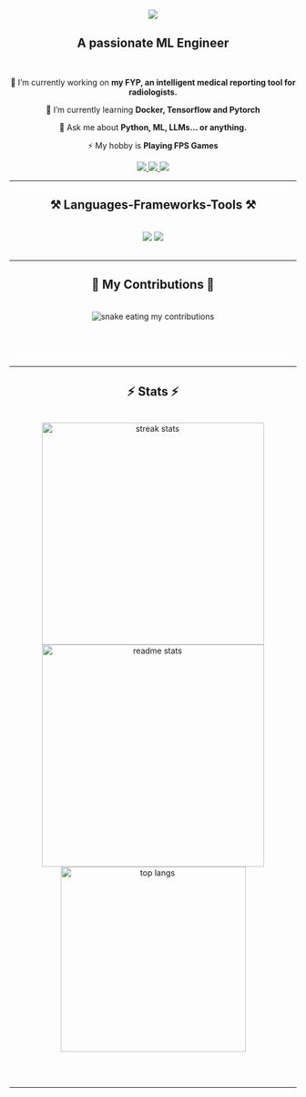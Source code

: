 <h1 align="center">
    <img src="https://readme-typing-svg.herokuapp.com/?font=poppins&size=35&center=true&vCenter=true&width=500&height=70&duration=4000&lines=Hi+There!+👋;+I'm+Qaim+Ali!;" />
</h1>

<h2 align="center">A passionate ML Engineer</h2>

<br/>

<div align="center">
 
 🔭 I’m currently working on **my FYP, an intelligent medical reporting tool for radiologists.**
 
 🌱 I’m currently learning **Docker, Tensorflow and Pytorch**

💬 Ask me about **Python, ML, LLMs... or anything.**

⚡ My hobby is **Playing FPS Games**

 </div>


  
<div align="center"> 
  <a href="mailto:researchtycoons@gmail.com">
    <img src="https://img.shields.io/badge/Gmail-333333?style=for-the-badge&logo=gmail&logoColor=red" />
  </a>
  <a href="https://www.linkedin.com/in/qaimali-ai/" target="_blank">
    <img src="https://img.shields.io/badge/LinkedIn-0077B5?style=for-the-badge&logo=linkedin&logoColor=white" target="_blank" />
  </a>
  <a href="https://linktr.ee/mqaimali" target="_blank">
     <img src="https://img.shields.io/badge/Portfolio-FF5722?style=for-the-badge&logo=todoist&logoColor=white" target="_blank" /> 
  </a>
</div>

 <hr/>
 
<h2 align="center">⚒️ Languages-Frameworks-Tools ⚒️</h2>
<br/>
<div align="center">
    <img src="https://skillicons.dev/icons?i=python,opencv,sklearn,tensorflow,pytorch,selenium,c,cpp,java" />
    <img src="https://skillicons.dev/icons?i=anaconda,vscode,pycharm,androidstudio,vscode,github,git,docker" /><br> 
</div>

<br/>
<hr/>

<div align="center">
  <h2>🐍 My Contributions 🐍</h2>
  <br>
  <img alt="snake eating my contributions" src="https://raw.githubusercontent.com/hafizqaim/hafizqaim/output/github-contribution-grid-snake.svg" />
  
  <br/><br/><br/>
</div>

<hr/>

<h2 align="center">⚡ Stats ⚡</h2>
<br>
<div align=center>
  <img width=390 src="https://github-readme-streak-stats-salesp07.vercel.app/?user=hafizqaim&count_private=true&theme=react&border_radius=10" alt="streak stats"/>
  <img width=390 src="https://github-readme-stats.vercel.app/api?username=hafizqaim&count_private=true&show_icons=true&theme=react&rank_icon=github&border_radius=10" alt="readme stats" />
  <br/>
  <img width=325 align="center" src="https://github-readme-stats.vercel.app/api/top-langs/?username=hafizqaim&hide=HTML&langs_count=8&layout=compact&theme=react&border_radius=10&size_weight=0.5&count_weight=0.5&exclude_repo=github-readme-stats" alt="top langs" />
</div>

<br/><br/>


<hr/>

<br/>

<br/>
<!--
**hafizqaim/hafizqaim** is a ✨ _special_ ✨ repository because its `README.md` (this file) appears on your GitHub profile.

Here are some ideas to get you started:

- 🔭 I’m currently working on ...
- 🌱 I’m currently learning ...
- 👯 I’m looking to collaborate on ...
- 🤔 I’m looking for help with ...
- 💬 Ask me about ...
- 📫 How to reach me: ...
- 😄 Pronouns: ...
- ⚡ Fun fact: ...
-->
